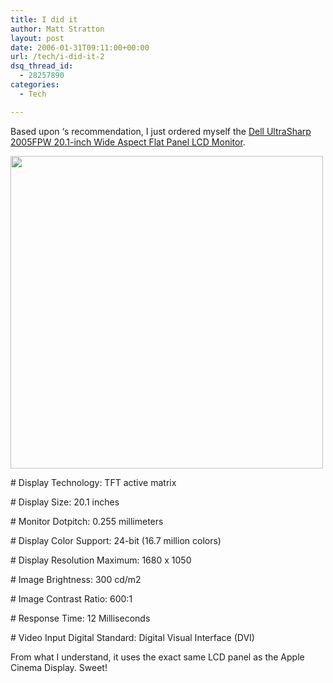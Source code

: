 ```yaml
---
title: I did it
author: Matt Stratton
layout: post
date: 2006-01-31T09:11:00+00:00
url: /tech/i-did-it-2
dsq_thread_id:
  - 28257890
categories:
  - Tech

---
```

Based upon &#8216;s recommendation, I just ordered myself the <a href="http://www.amazon.com/gp/product/B0009IPTJU/" target="_blank">Dell UltraSharp 2005FPW 20.1-inch Wide Aspect Flat Panel LCD Monitor</a>.

<img src="http://images.amazon.com/images/P/B0009IPTJU.01-A2UO5FDHTOTTQB._SCLZZZZZZZ_.jpg" alt="" width="500" height="500" />

\# Display Technology: TFT active matrix
  
\# Display Size: 20.1 inches
  
\# Monitor Dotpitch: 0.255 millimeters
  
\# Display Color Support: 24-bit (16.7 million colors)
  
\# Display Resolution Maximum: 1680 x 1050
  
\# Image Brightness: 300 cd/m2
  
\# Image Contrast Ratio: 600:1
  
\# Response Time: 12 Milliseconds
  
\# Video Input Digital Standard: Digital Visual Interface (DVI)

From what I understand, it uses the exact same LCD panel as the Apple Cinema Display. Sweet!